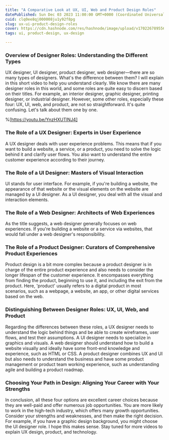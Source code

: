 ```yaml
---
title: "A Comparative Look at UX, UI, Web and Product Design Roles"
datePublished: Sun Dec 03 2023 11:00:00 GMT+0000 (Coordinated Universal Time)
cuid: clq0ee8qj000008ju1y92f8pg
slug: ux-ui-product-design-roles
cover: https://cdn.hashnode.com/res/hashnode/image/upload/v1702267895563/f53bd42c-f150-494a-9139-91556b97c939.webp
tags: ui, product-design, ux-design

---
```


### **Overview of Designer Roles: Understanding the Different Types**

UX designer, UI designer, product designer, web designer—there are so many types of designers. What's the difference between them? I will explain in this short video to help you understand clearly. We know there are many designer roles in this world, and some roles are quite easy to discern based on their titles. For example, an interior designer, graphic designer, printing designer, or industrial designer. However, some other roles, especially these four: UX, UI, web, and product, are not so straightforward. It's quite confusing. Let's talk about them one by one.

%[https://youtu.be/YnzHXUTlNJ4] 

### **The Role of a UX Designer: Experts in User Experience**

A UX designer deals with user experience problems. This means that if you want to build a website, a service, or a product, you need to solve the logic behind it and clarify user flows. You also want to understand the entire customer experience according to their journey.

### **The Role of a UI Designer: Masters of Visual Interaction**

UI stands for user interface. For example, if you're building a website, the appearance of that website or the visual elements on the website are managed by a UI designer. As a UI designer, you deal with all the visual and interaction elements.

### **The Role of a Web Designer: Architects of Web Experiences**

As the title suggests, a web designer generally focuses on web experiences. If you're building a website or a service via websites, that would fall under a web designer's responsibility.

### **The Role of a Product Designer: Curators of Comprehensive Product Experiences**

Product design is a bit more complex because a product designer is in charge of the entire product experience and also needs to consider the longer lifespan of the customer experience. It encompasses everything from finding the product, beginning to use it, and including the exit from the product. Here, 'product' usually refers to a digital product in most scenarios, such as a webpage, a website, an app, or other digital services based on the web.

### **Distinguishing Between Designer Roles: UX, UI, Web, and Product**

Regarding the differences between these roles, a UX designer needs to understand the logic behind things and be able to create wireframes, user flows, and test their assumptions. A UI designer needs to specialize in graphics and visuals. A web designer should understand how to build a website visually and ideally have some front-end knowledge and experience, such as HTML or CSS. A product designer combines UX and UI but also needs to understand the business and have some product management or product team working experience, such as understanding agile and building a product roadmap.

### **Choosing Your Path in Design: Aligning Your Career with Your Strengths**

In conclusion, all these four options are excellent career choices because they are well-paid and offer numerous job opportunities. You are more likely to work in the high-tech industry, which offers many growth opportunities. Consider your strengths and weaknesses, and then make the right decision. For example, if you have a graphic design background, you might choose the UI designer role. I hope this makes sense. Stay tuned for more videos to explain UX design, product, and technology.